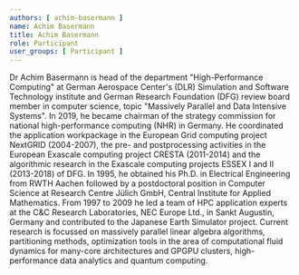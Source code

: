 ```yaml
---
authors: [ achim-basermann ]
name: Achim Basermann 
title: Achim Basermann
role: Participant
user_groups: [ Participant ]
---
```


Dr Achim Basermann is head of the department "High-Performance Computing" at German Aerospace
Center's (DLR) Simulation and Software Technology institute and German Research Foundation
(DFG) review board member in computer science, topic "Massively Parallel and Data Intensive
Systems". In 2019, he became chairman of the strategy commission for national high-performance computing (NHR)
in Germany. He coordinated the application workpackage in the European Grid computing project
NextGRID (2004-2007), the pre- and postprocessing activities in the European Exascale computing
project CRESTA (2011-2014) and the algorithmic research in the Exascale computing projects ESSEX
I and II (2013-2018) of DFG. In 1995, he obtained his Ph.D. in Electrical Engineering from RWTH
Aachen followed by a postdoctoral position in Computer Science at Research Centre Jülich GmbH,
Central Institute for Applied Mathematics. From 1997 to 2009 he led a team of HPC application
experts at the C\&C Research Laboratories, NEC Europe Ltd., in Sankt Augustin, Germany and contributed
to the Japanese Earth Simulator project. Current research is focussed on massively parallel linear algebra
algorithms, partitioning methods, optimization tools in the area of computational fluid dynamics for many-core
architectures and GPGPU clusters, high-performance data analytics and quantum computing.
